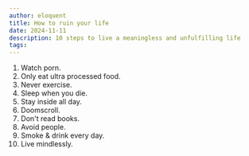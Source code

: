 ```yaml
---
author: eloquent
title: How to ruin your life
date: 2024-11-11
description: 10 steps to live a meaningless and unfulfilling life
tags:
---
```


1. Watch porn.
2. Only eat ultra processed food.
3. Never exercise.
4. Sleep when you die.
5. Stay inside all day.
6. Doomscroll.
7. Don't read books.
8. Avoid people.
9. Smoke & drink every day.
10. Live mindlessly.
